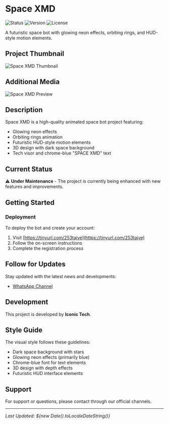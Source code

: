 # Space XMD

![Status](https://img.shields.io/badge/Status-Under_Maintenance-orange)
![Version](https://img.shields.io/badge/Version-1.0.0-blue)
![License](https://img.shields.io/badge/License-MIT-green)

A futuristic space bot with glowing neon effects, orbiting rings, and HUD-style motion elements.

## Project Thumbnail

![Space XMD Thumbnail](https://files.catbox.moe/9gz0cx.jpg)

## Additional Media

![Space XMD Preview](https://files.catbox.moe/88y517.jpg)

## Description

Space XMD is a high-quality animated space bot project featuring:
- Glowing neon effects
- Orbiting rings animation
- Futuristic HUD-style motion elements
- 3D design with dark space background
- Tech visor and chrome-blue "SPACE XMD" text

## Current Status

⚠️ **Under Maintenance** - The project is currently being enhanced with new features and improvements.

## Getting Started

### Deployment

To deploy the bot and create your account:
1. Visit [https://tinyurl.com/253tajve](https://tinyurl.com/253tajve)
2. Follow the on-screen instructions
3. Complete the registration process

## Follow for Updates

Stay updated with the latest news and developments:
- [WhatsApp Channel](https://whatsapp.com/channel/0029ValX2Js9RZAVtDgMYj0r)

## Development

This project is developed by **Iconic Tech**.

## Style Guide

The visual style follows these guidelines:
- Dark space background with stars
- Glowing neon effects (primarily blue)
- Chrome-blue font for text elements
- 3D design with depth effects
- Futuristic HUD interface elements

## Support

For support or questions, please contact through our official channels.

---

*Last Updated: ${new Date().toLocaleDateString()}*

